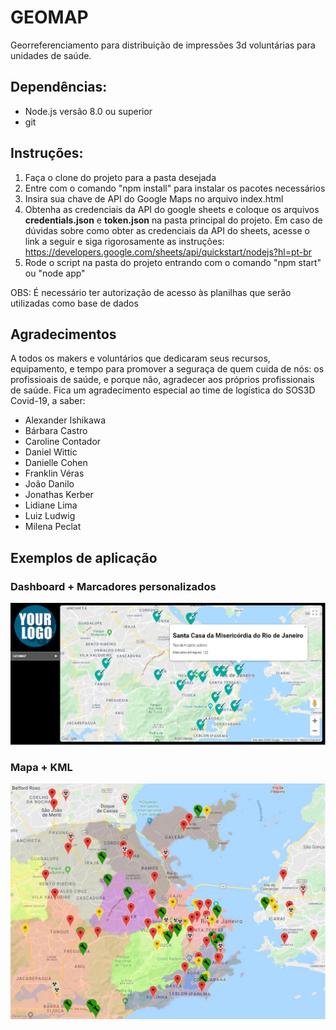 # GEOMAP
Georreferenciamento para distribuição de impressões 3d voluntárias para unidades de saúde.

## Dependências:
* Node.js versão 8.0 ou superior
* git

## Instruções:
1. Faça o clone do projeto para a pasta desejada
2. Entre com o comando "npm install" para instalar os pacotes necessários
3. Insira sua chave de API do Google Maps no arquivo index.html
4. Obtenha as credenciais da API do google sheets e coloque os arquivos **credentials.json** e **token.json** na pasta principal do projeto. Em caso de dúvidas sobre como obter as credenciais da API do sheets, acesse o link a seguir e siga rigorosamente as instruções:
https://developers.google.com/sheets/api/quickstart/nodejs?hl=pt-br
5. Rode o script na pasta do projeto entrando com o comando "npm start" ou "node app"

OBS: É necessário ter autorização de acesso às planilhas que serão utilizadas como base de dados

## Agradecimentos

A todos os makers e voluntários que dedicaram seus recursos, equipamento, e tempo para promover a seguraça de quem cuida de nós: os profissioais de saúde, e porque não, agradecer aos próprios profissionais de saúde.
Fica um agradecimento especial ao time de logística do SOS3D Covid-19, a saber:
* Alexander Ishikawa
* Bárbara Castro
* Caroline Contador
* Daniel Wittic
* Danielle Cohen
* Franklin Véras
* João Danilo
* Jonathas Kerber
* Lidiane Lima
* Luiz Ludwig
* Milena Peclat

## Exemplos de aplicação
### Dashboard + Marcadores personalizados
![Exemplo de mapa](/readme/mapa_2.JPG)
### Mapa + KML
![Exemplo de mapa](/readme/mapa.jpg)
